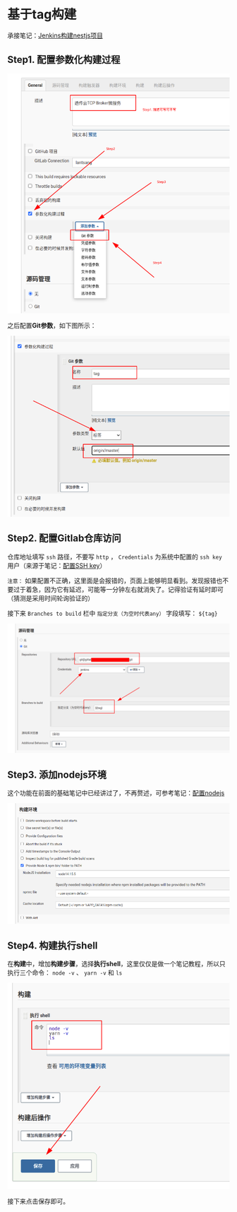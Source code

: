 # 基于tag构建

承接笔记：[Jenkins构建nestjs项目](README.md)

## Step1. 配置参数化构建过程

![nestjs工程添加git构建化参数](assets/images/nestjs工程添加git构建化参数.png)

之后配置**Git参数**，如下图所示：

![git_tag构建化参数配置](assets/images/git_tag构建化参数配置.png)

## Step2. 配置Gitlab仓库访问

仓库地址填写 `ssh` 路径，不要写 `http` ， `Credentials` 为系统中配置的 `ssh key` 用户（来源于笔记：[配置SSH key](../配置ssh_key.md)）

`注意：` 如果配置不正确，这里面是会报错的，页面上能够明显看到。发现报错也不要过于着急，因为它有延迟，可能等一分钟左右就消失了。记得验证有延时即可（猜测是采用时间轮询验证的）

接下来 `Branches to build` 栏中 `指定分支（为空时代表any）` 字段填写： `${tag}`

![gitlab_tag构建配置git仓库地址](assets/images/gitlab_tag构建配置git仓库地址.png)

## Step3. 添加nodejs环境

这个功能在前面的基础笔记中已经讲过了，不再赘述，可参考笔记：[配置nodejs](配置nodejs.md)

![添加nodejs环境](assets/images/添加nodejs环境.png)

## Step4. 构建执行shell

在**构建**中，增加**构建步骤**，选择**执行shell**，这里仅仅是做一个笔记教程，所以只执行三个命令： `node -v` 、 `yarn -v` 和 `ls`

![基于tag的构建执行shell](assets/images/基于tag的构建执行shell.png)

接下来点击保存即可。

